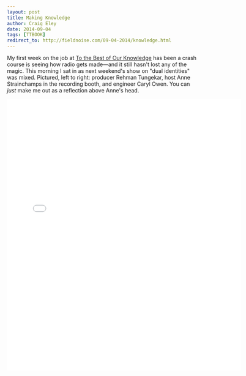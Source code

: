 ```yaml
---  
layout: post 
title: Making Knowledge
author: Craig Eley 
date: 2014-09-04
tags: [TTBOOK]
redirect_to: http://fieldnoise.com/09-04-2014/knowledge.html
---
```


My first week on the job at [To the Best of Our Knowledge](http://ttbook.org) has been a crash course is seeing how radio gets made—and it still hasn't lost any of the magic. This morning I sat in as next weekend's show on "dual identities" was mixed. Pictured, left to right: producer Rehman Tungekar, host Anne Strainchamps in the recording booth, and engineer Caryl Owen. You can *just* make me out as a reflection above Anne's head.

<iframe src="//instagram.com/p/sh0ySWAAgu/embed/" width="612" height="710" frameborder="0" scrolling="no" allowtransparency="true"></iframe>

